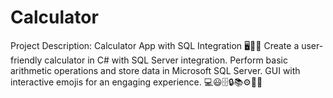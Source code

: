 # Calculator
Project Description: Calculator App with SQL Integration 🖥️🧮💾  Create a user-friendly calculator in C# with SQL Server integration. Perform basic arithmetic operations and store data in Microsoft SQL Server. GUI with interactive emojis for an engaging experience. 💻😃🗄️🔒📚⚙️🌟💡

